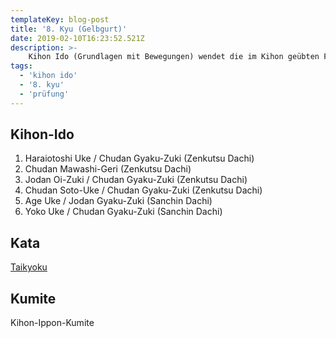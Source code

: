 ```yaml
---
templateKey: blog-post
title: '8. Kyu (Gelbgurt)'
date: 2019-02-10T16:23:52.521Z
description: >-
    Kihon Ido (Grundlagen mit Bewegungen) wendet die im Kihon geübten Formen an und kombiniert sie mit Vorwärtsbewegungen inner- und außerhalb der Grundstellungen.
tags:
  - 'kihon ido'
  - '8. kyu'
  - 'prüfung'
---
```

## Kihon-Ido

1. Haraiotoshi Uke / Chudan Gyaku-Zuki (Zenkutsu Dachi)
2. Chudan Mawashi-Geri (Zenkutsu Dachi)
3. Jodan Oi-Zuki / Chudan Gyaku-Zuki (Zenkutsu Dachi)
4. Chudan Soto-Uke / Chudan Gyaku-Zuki (Zenkutsu Dachi)
5. Age Uke / Jodan Gyaku-Zuki (Sanchin Dachi)
6. Yoko Uke / Chudan Gyaku-Zuki (Sanchin Dachi)

## Kata

[Taikyoku](/kata/taikyoku)

## Kumite

Kihon-Ippon-Kumite
